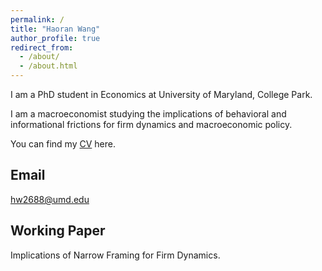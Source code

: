 ```yaml
---
permalink: /
title: "Haoran Wang"
author_profile: true
redirect_from: 
  - /about/
  - /about.html
---
```



I am a PhD student in Economics at University of Maryland, College Park. 

I am a macroeconomist studying the implications of behavioral and informational frictions for firm dynamics and macroeconomic policy. 

You can find my [CV](files/Haoran_Wang_CV_June_2025.pdf) here.


Email
------
hw2688@umd.edu

Working Paper
-------------
Implications of Narrow Framing for Firm Dynamics. 
